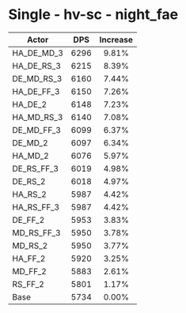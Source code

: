 # Single - hv-sc - night_fae
| Actor | DPS | Increase |
|---|:---:|:---:|
|HA_DE_MD_3|6296|9.81%|
|HA_DE_RS_3|6215|8.39%|
|DE_MD_RS_3|6160|7.44%|
|HA_DE_FF_3|6150|7.26%|
|HA_DE_2|6148|7.23%|
|HA_MD_RS_3|6140|7.08%|
|DE_MD_FF_3|6099|6.37%|
|DE_MD_2|6097|6.34%|
|HA_MD_2|6076|5.97%|
|DE_RS_FF_3|6019|4.98%|
|DE_RS_2|6018|4.97%|
|HA_RS_2|5987|4.42%|
|HA_RS_FF_3|5987|4.42%|
|DE_FF_2|5953|3.83%|
|MD_RS_FF_3|5950|3.78%|
|MD_RS_2|5950|3.77%|
|HA_FF_2|5920|3.25%|
|MD_FF_2|5883|2.61%|
|RS_FF_2|5801|1.17%|
|Base|5734|0.00%|
